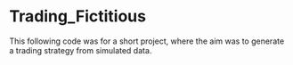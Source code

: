 # Trading_Fictitious

This following code was for a short project, where the aim was to generate a trading strategy from simulated data.
